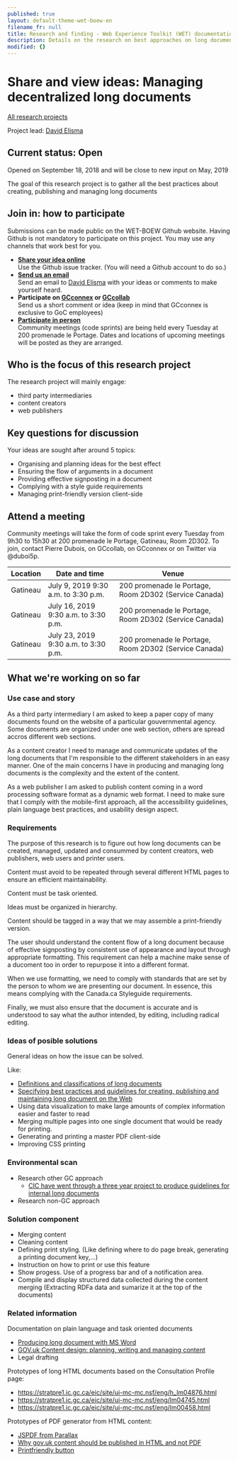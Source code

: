 ```yaml
---
published: true
layout: default-theme-wet-boew-en
filename_fr: null
title: Research and finding - Web Experience Toolkit (WET) documentation
description: Details on the research on best approaches on long documents
modified: {}
---
```


# Share and view ideas: Managing decentralized long documents
[All research projects](../../research-en.html)

Project lead: [David Elisma](mailto:david.elisma@canada.ca?subject=Long%20document%20research%20project)

## Current status: Open
Opened on September 18, 2018 and will be close to new input on May, 2019

The goal of this research project is to gather all the best practices about creating, publishing and managing long documents

## Join in: how to participate
Submissions can be made public on the WET-BOEW Github website. Having Github is not mandatory to participate on this project. You may use any channels that work best for you.

*   **[Share your idea online](https://github.com/delisma/wet-boew-documentation/issues/new)**  
    Use the Github issue tracker. (You will need a Github account to do so.)
*   **[Send us an email](mailto:david.elisma@canada.ca?subject=Long%20document%20research%20project)**  
    Send an email to [David Elisma](mailto:david.elisma@canada.ca?subject=Long%20document%20research%20project) with your ideas or comments to make yourself heard.
*   **Participate on [GCconnex](https://gcconnex.gc.ca/) or [GCcollab](https://gccollab.ca/groups/profile/199780/encollaborating-on-the-web-experience-toolkitfr)**  
    Send us a short comment or idea (keep in mind that GCconnex is exclusive to GoC employees)
*   **[Participate in person](http://wet-boew.github.io/wet-boew/docs/start-en.html#wet-boew-code-sprint)**  
    Community meetings (code sprints) are being held every Tuesday at 200 promenade le Portage. Dates and locations of upcoming meetings will be posted as they are arranged.

## Who is the focus of this research project
The research project will mainly engage:
* third party intermediaries
* content creators
* web publishers

## Key questions for discussion
Your ideas are sought after around 5 topics:
* Organising and planning ideas for the best effect
* Ensuring the flow of arguments in a document
* Providing effective signposting in a document
* Complying with a style guide requirements
* Managing print-friendly version client-side

## Attend a meeting
Community meetings will take the form of code sprint every Tuesday from 9h30 to 15h30 at 200 promenade le Portage, Gatineau, Room 2D302. To join, contact Pierre Dubois, on GCcollab, on GCconnex or on Twitter via @duboi5p.

<table class="table table-bordered">
    <thead>
        <tr>
            <th>Location</th>
            <th>Date and time</th>
            <th>Venue</th>
        </tr>
    </thead>
    <tbody>
        <tr>
            <td>Gatineau</td>
            <td>July 9, 2019 9:30 a.m. to 3:30 p.m.</td>
            <td>200 promenade le Portage, Room 2D302 (Service Canada)</td>
        </tr>
        <tr>
            <td>Gatineau</td>
            <td>July 16, 2019 9:30 a.m. to 3:30 p.m.</td>
            <td>200 promenade le Portage, Room 2D302 (Service Canada)</td>
        </tr>
        <tr>
            <td>Gatineau</td>
            <td>July 23, 2019 9:30 a.m. to 3:30 p.m.</td>
            <td>200 promenade le Portage, Room 2D302 (Service Canada)</td>
        </tr>
    </tbody>
</table>

## What we're working on so far
### Use case and story

As a third party intermediary I am asked to keep a paper copy of many documents found on the website of a particular gouvernmental agency. Some documents are organized under one web section, others are spread accros different web sections.

As a content creator I need to manage and communicate updates of the long documents that I'm responsible to the different stakeholders in an easy manner. One of the main concerns I have in producing and managing long documents is the complexity and the extent of the content.

As a web publisher I am asked to publish content coming in a word processing software format as a dynamic web format. I need to make sure that I comply with the mobile-first approach, all the accessibility guidelines, plain language best practices, and usability design aspect.

### Requirements

The purpose of this research is to figure out how long documents can be created, managed, updated and consummed by content creators, web publishers, web users and printer users.

Content must avoid to be repeated through several different HTML pages to ensure an efficient maintainability.

Content must be task oriented.

Ideas must be organized in hierarchy.

Content should be tagged in a way that we may assemble a print-friendly version.

The user should understand the content flow of a long document because of effective signposting by consistent use of appearance and layout through appropriate formatting. This requirement can help a machine make sense of a ducoment too in order to repurpose it into a different format.

When we use formatting, we need to comply with standards that are set by the person to whom we are presenting our document. In essence, this means complying with the Canada.ca Styleguide requirements.

Finally, we must also ensure that the document is accurate and is understood to say what the author intended, by editing, including radical editing.

### Ideas of posible solutions

General ideas on how the issue can be solved.

Like:
* [Definitions and classifications of long documents](2018-assets/2018-12-long-documents/2018-12-long-document-classes.html)
* [Specifying best practices and guidelines for creating, publishing and maintaining long document on the Web](2018-assets/2018-12-long-documents/2018-12-long-document-profile-page.html)
* Using data visualization to make large amounts of complex information easier and faster to read 
* Merging multiple pages into one single document that would be ready for printing.
* Generating and printing a master PDF client-side
* Improving CSS printing

### Environmental scan

* Research other GC approach
  * [CIC have went through a three year project to produce guidelines for internal long documents](https://test.canada.ca/citizenship-test-lite/scenarioA/immigration-refugees-citizenship/services/canadian-citizenship/become-canadian-citizen/citizenship-test/study-guide/rights-responsibilities-citizenship.html)
* Research non-GC approach

### Solution component

* Merging content
* Cleaning content
* Defining print styling. (Like defining where to do page break, generating a printing document key,...)
* Instruction on how to print or use this feature
* Show progess. Use of a progress bar and of a notification area.
* Compile and display structured data collected during the content merging (Extracting RDFa data and sumarize it at the top of the documents)

### Related information
Documentation on plain language and task oriented documents
* [Producing long document with MS Word](https://www.le.ac.uk/oerresources/psychology/largedocs/page_01.htm)
* [GOV.uk Content design: planning, writing and managing content](https://www.gov.uk/guidance/content-design)
* Legal drafting

Prototypes of long HTML documents based on the Consultation Profile page:
* https://stratpre1.ic.gc.ca/eic/site/ui-mc-mc.nsf/eng/h_lm04876.html
* https://stratpre1.ic.gc.ca/eic/site/ui-mc-mc.nsf/eng/lm04745.html
* https://stratpre1.ic.gc.ca/eic/site/ui-mc-mc.nsf/eng/lm00458.html

Prototypes of PDF generator from HTML content:
* [JSPDF from Parallax](https://parall.ax/products/jspdf)
* [Why gov.uk content should be published in HTML and not PDF](https://gds.blog.gov.uk/2018/07/16/why-gov-uk-content-should-be-published-in-html-and-not-pdf/)
* [Printfriendly button](https://www.printfriendly.com/button)
